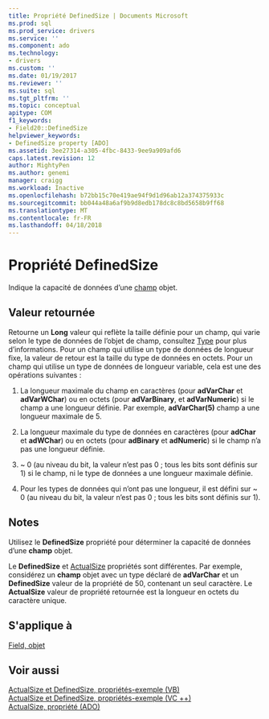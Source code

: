 ```yaml
---
title: Propriété DefinedSize | Documents Microsoft
ms.prod: sql
ms.prod_service: drivers
ms.service: ''
ms.component: ado
ms.technology:
- drivers
ms.custom: ''
ms.date: 01/19/2017
ms.reviewer: ''
ms.suite: sql
ms.tgt_pltfrm: ''
ms.topic: conceptual
apitype: COM
f1_keywords:
- Field20::DefinedSize
helpviewer_keywords:
- DefinedSize property [ADO]
ms.assetid: 3ee27314-a305-4fbc-8433-9ee9a909afd6
caps.latest.revision: 12
author: MightyPen
ms.author: genemi
manager: craigg
ms.workload: Inactive
ms.openlocfilehash: b72bb15c70e419ae94f9d1d96ab12a374375933c
ms.sourcegitcommit: bb044a48a6af9b9d8edb178dc8c8bd5658b9ff68
ms.translationtype: MT
ms.contentlocale: fr-FR
ms.lasthandoff: 04/18/2018
---
```

# <a name="definedsize-property"></a>Propriété DefinedSize
Indique la capacité de données d’une [champ](../../../ado/reference/ado-api/field-object.md) objet.  
  
## <a name="return-value"></a>Valeur retournée  
 Retourne un **Long** valeur qui reflète la taille définie pour un champ, qui varie selon le type de données de l’objet de champ, consultez [Type](../../../ado/reference/ado-api/type-property-ado.md) pour plus d’informations. Pour un champ qui utilise un type de données de longueur fixe, la valeur de retour est la taille du type de données en octets. Pour un champ qui utilise un type de données de longueur variable, cela est une des opérations suivantes :  
  
1.  La longueur maximale du champ en caractères (pour **adVarChar** et **adVarWChar**) ou en octets (pour **adVarBinary**, et **adVarNumeric**) si le champ a une longueur définie. Par exemple, **adVarChar(5)** champ a une longueur maximale de 5.  
  
2.  La longueur maximale du type de données en caractères (pour **adChar** et **adWChar**) ou en octets (pour **adBinary** et **adNumeric**) si le champ n’a pas une longueur définie.  
  
3.  ~ 0 (au niveau du bit, la valeur n’est pas 0 ; tous les bits sont définis sur 1) si le champ, ni le type de données a une longueur maximale définie.  
  
4.  Pour les types de données qui n’ont pas une longueur, il est défini sur ~ 0 (au niveau du bit, la valeur n’est pas 0 ; tous les bits sont définis sur 1).  
  
## <a name="remarks"></a>Notes  
 Utilisez le **DefinedSize** propriété pour déterminer la capacité de données d’une **champ** objet.  
  
 Le **DefinedSize** et [ActualSize](../../../ado/reference/ado-api/actualsize-property-ado.md) propriétés sont différentes. Par exemple, considérez un **champ** objet avec un type déclaré de **adVarChar** et un **DefinedSize** valeur de la propriété de 50, contenant un seul caractère. Le **ActualSize** valeur de propriété retournée est la longueur en octets du caractère unique.  
  
## <a name="applies-to"></a>S'applique à  
 [Field, objet](../../../ado/reference/ado-api/field-object.md)  
  
## <a name="see-also"></a>Voir aussi  
 [ActualSize et DefinedSize, propriétés-exemple (VB)](../../../ado/reference/ado-api/actualsize-and-definedsize-properties-example-vb.md)   
 [ActualSize et DefinedSize, propriétés-exemple (VC ++)](../../../ado/reference/ado-api/actualsize-and-definedsize-properties-example-vc.md)   
 [ActualSize, propriété (ADO)](../../../ado/reference/ado-api/actualsize-property-ado.md)
